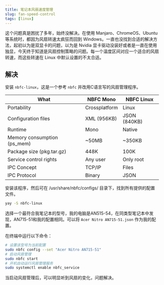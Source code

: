 ```yaml
---
title: 笔记本风扇速度管理
slug: fan-speed-control
tags: [linux]
---
```


这个问题真是困扰了多年，始终没解决。在使用 Manjaro、ChromeOS、Ubuntu 等系统时，都因为风扇转速太疯狂而回到 Windows。一直也没找到合适的解决方法，起初以为是双显卡的问题，以为是 Nvidia 显卡驱动没装好或者是一直在使用独显，今天终于知道是风扇控制策略的问题。每一个温度区间对应一个适合的风扇转速，而这些转速在 Linux 中默认设置的不太合适。

## 解决
安装 `nbfc-linux`，这是一个参考 `nbfc` 并改用C语言写的风扇管理程序。

|What|NBFC Mono|NBFC Linux|
|-|-|-|
|Portability| Crossplatform|Linux|
|Configuration files| XML (956KB)| JSON (840KB)|
|Runtime|Mono|Native|
|Memory consumption (ps\_mem)|~50MB|~350KB|
|Package size (pkg.tar.gz)|448K| 100K|
|Service control rights|Any user|Only root|
|IPC Concept|TCP/IP|Files|
|IPC Protocol|Binary|JSON|

安装该程序，然后可在 /usr/share/nbfc/configs/ 目录下，找到所有提供的配置文件。
```bash
yay -S nbfc-linux
```
选择一个最符合我笔记本的型号，我的电脑是AN515-54，在同类型笔记本中发现，AN715-51和我的配置相同。可以将 `Acer Nitro AN715-51.json` 作为我的配置。

在终端中运行以下命令：
```bash
# 设置该型号为当前配置
sudo nbfc config --set "Acer Nitro AN715-51"
# 启动风扇管理
sudo nbfc start
# 开机自动运行风扇管理服务
sudo systemctl enable nbfc_service
```

当启动风扇管理后，可以明显听到风扇的变化，问题解决。